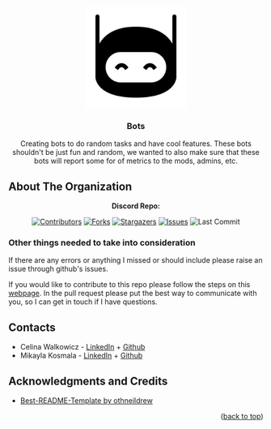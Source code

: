 <div id="top"></div>

<!-- Twitter, Discord, Twitch, and Youtube Logo -->
<br />
<div align="center">
  <img src="https://github.com/Bots-by-C-and-M/.github/blob/main/profile/images/bot.png" alt="Logo" width="200" height="200">


<h3 align="center">Bots</h3>

  <p align="center">
    Creating bots to do random tasks and have cool features. These bots shouldn't be just fun and random, we wanted to also make sure that these bots will report some for of metrics to the mods, admins, etc.

  </p>


<!-- ABOUT THE REPO -->
<h2 align="left">About The Organization</h2>
<p align="center">
  <strong>Discord Repo:</strong>
  </br> 
  
  
<!-- PROJECT SHIELDS -->
[![Contributors][contributors-shield]][contributors-url]
[![Forks][forks-shield]][forks-url]
[![Stargazers][stars-shield]][stars-url]
[![Issues][issues-shield]][issues-url]
![Last Commit][last-commit-shield]
</p>

<h3 align="left">Other things needed to take into consideration</h3>
<p align="left">
  If there are any errors or anything I missed or should include please raise an issue through github's issues.
</p>
<p align="left">
  If you would like to contribute to this repo please follow the steps on this <a href="https://www.dataschool.io/how-to-contribute-on-github/">webpage</a>. In the pull request please put the best way to communicate with you, so I can get in touch if I have questions.
</p>

<!-- CONTACTS -->
<h2 align="left">Contacts</h2>
<p align="left">
<ul>
  <li align="left">Celina Walkowicz - <a href="https://www.linkedin.com/in/celina-walkowicz/">LinkedIn</a> + <a href="https://github.com/CelinaWalkowicz">Github</a>
  <li align="left">Mikayla Kosmala - <a href="https://www.linkedin.com/in/mikayla-kosmala/">LinkedIn</a> + <a href="https://github.com/Mikaykay">Github</a></li>
</ul>
</p>

<!-- LICENSE 
<h2 align="left">License</h2>
<p align="left">
Distributed under the MIT License. See `LICENSE.txt` for more information.
</p>
-->

<!-- ACKNOWLEDGMENTS -->
<h2 align="left">Acknowledgments and Credits</h2>
<ul>
  <li align="left"><a href="https://github.com/othneildrew/Best-README-Template">Best-README-Template by othneildrew</a></li>
</ul>
<p align="right">(<a href="#top">back to top</a>)</p>

<!-- MARKDOWN LINKS & IMAGES -->
<!-- https://www.markdownguide.org/basic-syntax/#reference-style-links -->
[contributors-shield]: https://img.shields.io/github/contributors/Bots-by-C-and-M/Discord.svg?style=for-the-badge
[contributors-url]: https://github.com/Bots-by-C-and-M/Discord/graphs/contributors
[forks-shield]: https://img.shields.io/github/forks/Bots-by-C-and-M/Discord.svg?style=for-the-badge
[forks-url]: https://github.com/Bots-by-C-and-M/Discord/network/members
[stars-shield]: https://img.shields.io/github/stars/Bots-by-C-and-M/Discord.svg?style=for-the-badge
[stars-url]: https://github.com/Bots-by-C-and-M/Discord/stargazers
[issues-shield]: https://img.shields.io/github/issues/Bots-by-C-and-M/Discord.svg?style=for-the-badge
[issues-url]: https://github.com/Bots-by-C-and-M/Discord/issues
[last-commit-shield]: https://img.shields.io/github/last-commit/Bots-by-C-and-M/Discord.svg?style=for-the-badge
